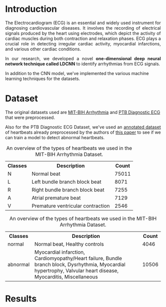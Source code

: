 # Introduction
<p align = "justify"> 
  The Electrocardiogram (ECG) is an essential and widely used instrument for diagnosing cardiovascular diseases. It involves the recording of electrical signals produced by the heart using electrodes, which depict the activity of cardiac muscles during both contraction and relaxation phases. ECG plays a crucial role in detecting irregular cardiac activity, myocardial infarctions, and various other cardiac conditions. 
</p>

<p align = "justify">
In our research, we developed a novel <strong>one-dimensional deep neural network technique called LDCNN</strong> to identify arrhythmias from ECG signals.
</p>

<p>
  In addition to the CNN model, we've implemented the various machine learning techniques for the datasets.
</p>

# Dataset

<p>
  The original datasets used are <a href=https://physionet.org/content/mitdb/1.0.0/>MIT-BIH Arrhythmia</a> and <a href=https://www.physionet.org/content/ptbdb/1.0.0/>PTB Diagnostic ECG</a> that were preprocessed.
</p>

<p align = "justify">
  Also for the PTB Diagnostic ECG Dataset, we've used an <a href=https://www.kaggle.com/datasets/shayanfazeli/heartbeat>annotated dataset</a> of heartbeats already preprocessed by the authors of <a href=https://doi.org/10.1109/ICHI.2018.00092>this paper</a> to see if we can train a model to detect abnormal heartbeats.
</p>

<table style="width:100%">
  <caption>An overview of the types of heartbeats we used in the MIT-BIH Arrhythmia Dataset.</caption>
  <tr>
    <th>Classes</th>
    <th>Description</th>
    <th>Count</th>
  </tr>
  <tr>
    <td>N</td>
    <td>Normal beat</td>
    <td>75011</td>
  </tr>
  <tr>
    <td>L</td>
    <td>Left bundle branch block beat</td>
    <td>8071</td>
  </tr>
  <tr>
    <td>R</td>
    <td>Right bundle branch block beat</td>
    <td>7255</td>
  </tr>
  <tr>
    <td>A</td>
    <td>Atrial premature beat</td>
    <td>7129</td>
  </tr>
  <tr>
    <td>V</td>
    <td>Premature ventricular contraction</td>
    <td>2546</td>
  </tr>
</table>

<table style="width:100%">
  <caption>An overview of the types of heartbeats we used in the MIT-BIH Arrhythmia Dataset.</caption>
  <tr>
    <th>Classes</th>
    <th>Description</th>
    <th>Count</th>
  </tr>
  <tr>
    <td>normal</td>
    <td>Normal beat, Healthy controls</td>
    <td>4046</td>
  </tr>
  <tr>
    <td>abnormal</td>
    <td>Myocardial infarction, Cardiomyopathy/Heart failure, Bundle branch block, Dysrhythmia, Myocardial hypertrophy, Valvular heart disease, Myocarditis, Miscellaneous</td>
    <td>10506</td>
  </tr>
</table>

# Results

